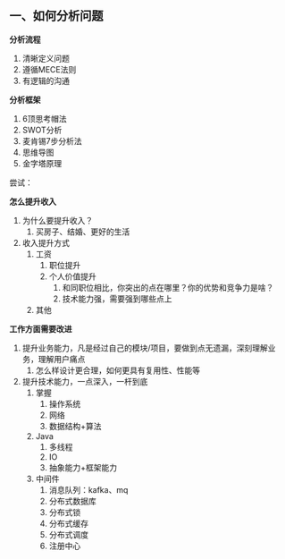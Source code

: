 

## 一、如何分析问题

**分析流程**

1. 清晰定义问题
2. 遵循MECE法则
3. 有逻辑的沟通



**分析框架**

1. 6顶思考帽法
2. SWOT分析
3. 麦肯锡7步分析法
4. 思维导图
5. 金字塔原理





尝试：

**怎么提升收入**

1. 为什么要提升收入？
   1. 买房子、结婚、更好的生活
2. 收入提升方式
   1. 工资
      1. 职位提升
      2. 个人价值提升
         1. 和同职位相比，你突出的点在哪里？你的优势和竞争力是啥？
         2. 技术能力强，需要强到哪些点上
   2. 其他



**工作方面需要改进**

1. 提升业务能力，凡是经过自己的模块/项目，要做到点无遗漏，深刻理解业务，理解用户痛点
   1. 怎么样设计更合理，如何更具有复用性、性能等
2. 提升技术能力，一点深入，一杆到底
   1. 掌握
      1. 操作系统
      2. 网络
      3. 数据结构+算法
   2. Java
      1. 多线程
      2. IO
      3. 抽象能力+框架能力
   3. 中间件
      1. 消息队列：kafka、mq
      2. 分布式数据库
      3. 分布式锁
      4. 分布式缓存
      5. 分布式调度
      6. 注册中心